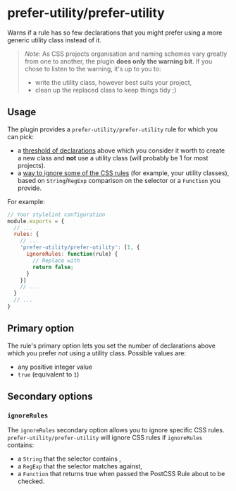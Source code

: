 prefer-utility/prefer-utility
===

Warns if a rule has so few declarations that you might prefer using a more generic utility class instead of it.

> *Note*: As CSS projects organisation and naming schemes vary greatly from one to another, the plugin **does only the warning bit**. If you chose to listen to the warning, it's up to you to:
>
> - write the utility class, however best suits your project,
> - clean up the replaced class to keep things tidy ;)

## Usage

The plugin provides a `prefer-utility/prefer-utility` rule for which you can pick:

 - a [threshold of declarations](#primary-option) above which you consider it worth to create a new class and **not** use a utility class (will probably be 1 for most projects).
 - a [way to ignore some of the CSS rules](#ignoreRules) (for example, your utility classes), based on `String`/`RegExp` comparison on the selector or a `Function` you provide.

For example:

```js
// Your stylelint configuration
module.exports = {
  // ...
  rules: {
    // ...
    'prefer-utility/prefer-utility': [1, {
      ignoreRules: function(rule) {
        // Replace with
        return false;
      }
    }]
    // ...
  }
  // ...
}
```


## Primary option

The rule's primary option lets you set the number of declarations above which you prefer *not* using a utility class. Possible values are:

 - any positive integer value
 - `true` (equivalent to `1`)

## Secondary options

### `ignoreRules`

The `ignoreRules` secondary option allows you to ignore specific CSS rules.
`prefer-utility/prefer-utility` will ignore CSS rules if `ignoreRules` contains:

 - a `String` that the selector contains ,
 - a `RegExp` that the selector matches against,
 - a `Function` that returns true when passed the PostCSS Rule about to be checked.